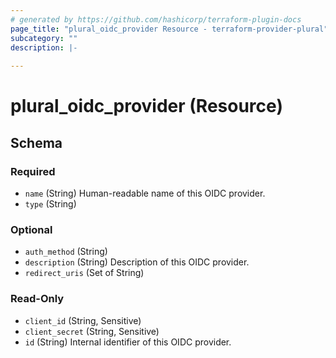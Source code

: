 ```yaml
---
# generated by https://github.com/hashicorp/terraform-plugin-docs
page_title: "plural_oidc_provider Resource - terraform-provider-plural"
subcategory: ""
description: |-
  
---
```


# plural_oidc_provider (Resource)





<!-- schema generated by tfplugindocs -->
## Schema

### Required

- `name` (String) Human-readable name of this OIDC provider.
- `type` (String)

### Optional

- `auth_method` (String)
- `description` (String) Description of this OIDC provider.
- `redirect_uris` (Set of String)

### Read-Only

- `client_id` (String, Sensitive)
- `client_secret` (String, Sensitive)
- `id` (String) Internal identifier of this OIDC provider.
